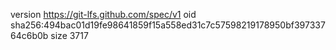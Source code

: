 version https://git-lfs.github.com/spec/v1
oid sha256:494bac01d19fe98641859f15a558ed31c7c57598219178950bf39733764c6b0b
size 3717
